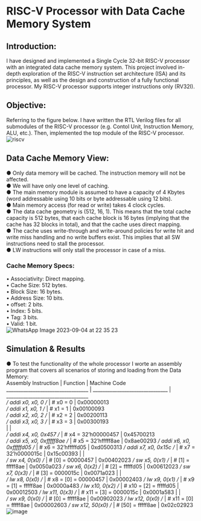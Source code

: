 # RISC-V Processor with Data Cache Memory System
## Introduction:
I have designed and implemented a Single Cycle 32-bit RISC-V processor with an integrated data cache memory system. This project involved in-depth exploration of the RISC-V instruction set architecture (ISA) and its principles, as well as the design and construction of a fully functional processor. My RISC-V processor supports integer instructions only (RV32I).
## Objective:
Referring to the figure below. I have written the RTL Verilog files for all submodules of the RISC-V processor (e.g. Contol Unit, Instruction Memory, ALU, etc.). Then, implemented the top module of the RISC-V processor.
![riscv](https://github.com/mo2men3la2/RISC-V-Processor-with-Data-Cache-Memory-System/assets/54054905/c230a034-a2ad-4ddb-969c-248a1f11dea1)
## Data Cache Memory View:
  ● Only data memory will be cached. The instruction memory will not be affected.  
  ● We will have only one level of caching.  
  ● The main memory module is assumed to have a capacity of 4 Kbytes (word addressable using 10 bits or 
    byte addressable using 12 bits).  
  ● Main memory access (for read or write) takes 4 clock cycles.  
  ● The data cache geometry is (512, 16, 1). This means that the total cache capacity is 512 bytes, that each 
    cache block is 16 bytes (implying that the cache has 32 blocks in total), and that the cache uses direct 
    mapping.  
  ● The cache uses write-through and write-around policies for write hit and write miss handling and no 
    write buffers exist. This implies that all SW instructions need to stall the processor.  
  ● LW instructions will only stall the processor in case of a miss.  
### Cache Memory Specs:
  • Associativity: Direct mapping.  
  • Cache Size: 512 bytes.  
  • Block Size: 16 bytes.  
  • Address Size: 10 bits.  
  • offset: 2 bits.  
  • Index: 5 bits.  
  • Tag: 3 bits.  
  • Valid: 1 bit.  
  ![WhatsApp Image 2023-09-04 at 22 35 23](https://github.com/mo2men3la2/RISC-V-Processor-with-Data-Cache-Memory-System/assets/54054905/16c9d938-41bb-435a-a854-381842b36d1b)
## Simulation & Results
● To test the functionality of the whole processor I worte an assembly program that covers all scenarios of storing and loading from the Data Memory:  
Assembly Instruction               |       Function                  |         Machine Code  
__________________________________ | _______________________________ | __________________________________  
*/ addi x0, x0, 0 /* 		           |       # x0 = 0                  |         0x00000013   
*/ addi x1, x0, 1 /*	 	           |       # x1 = 1                  |         0x00100093  
*/ addi x2, x0, 2 /*		           |       # x2 = 2                  |         0x00200113  
*/ addi x3, x0, 3 /*		           |       # x3 = 3                  |         0x00300193   
                                   |                                 |   
*/ addi x4, x0, 0x457 /* 	         |       # x4 = 32’h00000457       |         0x45700213  
*/ addi x5, x0, 0xfffff8ae /*	     |       # x5 = 32’hfffff8ae       |         0x8ae00293
*/ addi x6, x0, 0xfffffd05 /*	     |       # x6 = 32’hfffffd05       |         0xd0500313
*/ addi x7, x0, 0x15c /* 	         |       # x7 = 32’h0000015c       |         0x15c00393
                                   |                                 |  
*/ sw x4, 0(x0) /* 		             |       # [0] = 00000457          |         0x00402023 
*/ sw x5, 0(x1) /*		             |       # [1] = fffff8ae          |         0x0050a023 
*/ sw x6, 0(x2) /*		             |       # [2] = fffffd05          |         0x00612023
*/ sw x7, 0(x3) /*		             |       # [3] = 0000015c          |         0x0071a023
                                   |                                 |  
*/ lw x8, 0(x0) /*	               |       # x8 = [0] = 00000457     |         0x00002403
*/ lw x9, 0(x1) /*	               |       # x9 = [1] = fffff8ae     |         0x0000a483
*/ lw x10, 0(x2) /*	               |       # x10 = [2] = fffffd05    |         0x00012503
*/ lw x11, 0(x3) /*	               |       # x11 = [3] = 0000015c    |         0x0001a583
                                   |                                 |  
*/ sw x9, 0(x0) /*		             |       # [0] = fffff8ae          |         0x00902023
*/ lw x12, 0(x0) /*	               |       # x11 = [0] = fffff8ae    |         0x00002603
*/ sw x12, 50(x0) /*		           |       # [50] = fffff8ae         |         0x02c02923
![image](https://github.com/mo2men3la2/RISC-V-Processor-with-Data-Cache-Memory-System/assets/54054905/2f390097-7e6a-4a72-b807-30e76f7c7e34)



